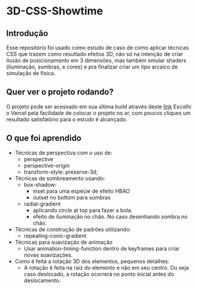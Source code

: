 # 3D-CSS-Showtime
## Introdução
Esse repositório foi usado como estudo de caso de como aplicar técnicas CSS que trazem como resultado efeitos 3D, não só na intenção de criar ilusão de posicionamento em 3 dimensões, mas também emular shaders (iluminação, sombras, e cores) e pra finalizar criar um tipo arcaico de simulação de física.

## Quer ver o projeto rodando?
O projeto pode ser acessado em sua última build através deste [link](https://3d-css-showtime.vercel.app/)
Escolhi o Vercel pela facilidade de colocar o projeto no ar, com poucos cliques um resultado satisfatório para o estudo é alcançado.

## O que foi aprendido
  - Técnicas de perspectiva com o uso de:
    - perspective
    - perspective-origin
    - transform-style: preserve-3d;
  - Técnicas de sombreamento usando:
    - box-shadow:
      - inset para uma espécie de efeito HBAO
      - outset no bottom para sombras
    - radial-gradient
      - aplicando circle at top para fazer a bola.
      - efeito de iluminação no chão. No caso desenhando sombra no chão.
  - Técnicas de construção de padrões utilizando:
    - repeating-conic-gradient
  - Técnicas para suavização de animação
    - Usar animation-timing-function dentro de keyframes para criar novas suavizações.
  - Como é feita a rotação 3D dos elementos, pequenos detalhes:
    - A rotação é feita na raiz do elemento e não em seu centro. Ou seja caso deslocado,
      a rotação ocorrerá no ponto inicial antes do deslocamento.
